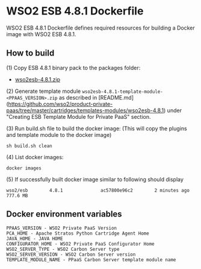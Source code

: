 # WSO2 ESB 4.8.1 Dockerfile

WSO2 ESB 4.8.1 Dockerfile defines required resources for building a Docker image with WSO2 ESB 4.8.1.

## How to build

(1) Copy ESB 4.8.1 binary pack to the packages folder:

* [wso2esb-4.8.1.zip](http://wso2.com/products/enterprise-service-bus/)

(2) Generate template module `wso2esb-4.8.1-template-module-<PPAAS_VERSION>.zip` as described in [README.md] (https://github.com/wso2/product-private-paas/tree/master/cartridges/templates-modules/wso2esb-4.8.1) under "Creating ESB Template Module for Private PaaS" section.

(3) Run build.sh file to build the docker image: (This will copy the plugins and template module to the docker image)
```
sh build.sh clean
```

(4) List docker images:
```
docker images
```

(5) If successfully built docker image similar to following should display
```
wso2/esb        4.8.1              ac57800e96c2        2 minutes ago         777.6 MB
```
## Docker environment variables
```
PPAAS_VERSION - WSO2 Private PaaS Version
PCA_HOME - Apache Stratos Python Cartridge Agent Home
JAVA_HOME - JAVA HOME
CONFIGURATOR_HOME - WSO2 Private PaaS Configurator Home
WSO2_SERVER_TYPE - WSO2 Carbon Server type
WSO2_SERVER_VERSION - WSO2 Carbon Server version
TEMPLATE_MODULE_NAME - PPaaS Carbon Server template module name
```